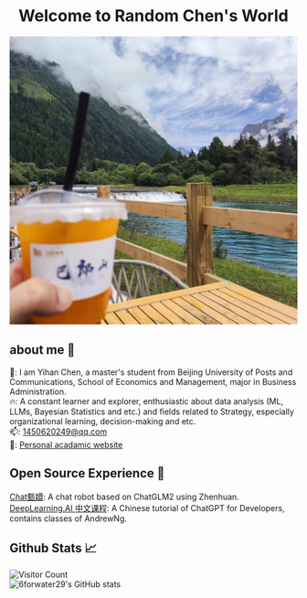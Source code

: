 <h1 align="center">
   Welcome to Random Chen's World
</h1>

![四姑娘山](https://github.com/6forwater29/6forwater29/blob/main/travel.jpg)

## about me 👋
👀: I am Yihan Chen, a master's student from Beijing University of Posts and Communications, School of Economics and Management, major in Business Administration.  
🔥: A constant learner and explorer, enthusiastic about data analysis (ML, LLMs, Bayesian Statistics and etc.) and fields related to Strategy, especially organizational learning, decision-making and etc.  
📫: [1450620249@qq.com](1450620249@qq.com)  
📢: [Personal acadamic website](https://www.notion.so/Academic-Homepage-3ebed0a903f7478b9c6049d610b7f5cd)  

## Open Source Experience 🎏
[Chat甄嬛](https://github.com/LLLM-Lab/xfg-huanhuan): A chat robot based on ChatGLM2 using Zhenhuan.  
[DeepLearning.AI 中文课程](https://github.com/datawhalechina/prompt-engineering-for-developers): A Chinese tutorial of ChatGPT for Developers, contains classes of AndrewNg.  

## Github  Stats 📈
![Visitor Count](https://profile-counter.glitch.me/6forwater29/count.svg)  
![6forwater29's GitHub stats](https://github-readme-stats.vercel.app/api?username=6forwater29&show_icons=true&theme=tokyonight)
<!--
**6forwater29/6forwater29** is a ✨ _special_ ✨ repository because its `README.md` (this file) appears on your GitHub profile.

Here are some ideas to get you started:

- 🔭 I’m currently working on ...
- 🌱 I’m currently learning ...
- 👯 I’m looking to collaborate on ...
- 🤔 I’m looking for help with ...
- 💬 Ask me about ...
- 📫 How to reach me: ...
- 😄 Pronouns: ...
- ⚡ Fun fact: ...
-->

